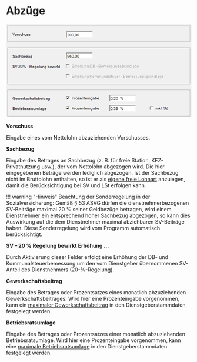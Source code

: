 # Abzüge

![image](img/image141.png)

**Vorschuss**

Eingabe eines vom Nettolohn abzuziehenden Vorschusses.

**Sachbezug**

Eingabe des Betrages an Sachbezug (z. B. für freie Station, KFZ-Privatnutzung usw.), der vom Nettolohn abgezogen wird. Die hier eingegebenen Beträge werden lediglich abgezogen. Ist der Sachbezug nicht im Bruttolohn enthalten, so ist er als [eigene freie Lohnart](../Freie%20Lohnarten/Anlage%20freie%20Lohnart%20Sachbezug%20-%20drei%20Möglichkeiten.md) anzulegen, damit die Berücksichtigung bei SV und LSt erfolgen kann.

!!! warning "Hinweis"
    Beachtung der Sonderregelung in der Sozialversicherung: Gemäß § 53 ASVG dürfen die dienstnehmerbezogenen SV-Beiträge maximal 20 % seiner Geldbezüge betragen, wird einem Dienstnehmer ein entsprechend hoher Sachbezug abgezogen, so kann dies Auswirkung auf die dem Dienstnehmer maximal abziehbaren SV-Beiträge haben. Diese Sonderregelung wird vom Programm automatisch berücksichtigt.

**SV – 20 % Regelung bewirkt Erhöhung …**

Durch Aktivierung dieser Felder erfolgt eine Erhöhung der DB- und Kommunalsteuerbemessung um den vom Dienstgeber übernommenen SV-Anteil des Dienstnehmers (20-%-Regelung).

**Gewerkschaftsbeitrag**

Eingabe des Betrages oder Prozentsatzes eines monatlich abzuziehenden Gewerkschaftsbeitrages. Wird hier eine Prozenteingabe vorgenommen, kann ein [maximaler Gewerkschaftsbeitrag](../Klientenstammdaten/Stammdaten%20Klient/LA,%20Formeln,%20Texte,%20Kontenplan,%20Beiträge,%20Währung.md) in den Dienstgeberstammdaten festgelegt werden.

**Betriebsratsumlage**

Eingabe des Betrages oder Prozentsatzes einer monatlich abzuziehenden Betriebsratsumlage. Wird hier eine Prozenteingabe vorgenommen, kann eine [maximale Betriebsratsumlage](../Klientenstammdaten/Stammdaten%20Klient/LA,%20Formeln,%20Texte,%20Kontenplan,%20Beiträge,%20Währung.md) in den Dienstgeberstammdaten festgelegt werden.